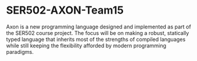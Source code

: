 # SER502-AXON-Team15
Axon is a new programming language designed and implemented as part of the SER502 course project. The focus will be on making a robust, statically typed language that inherits most of the strengths of compiled languages while still keeping the flexibility afforded by modern programming paradigms.
